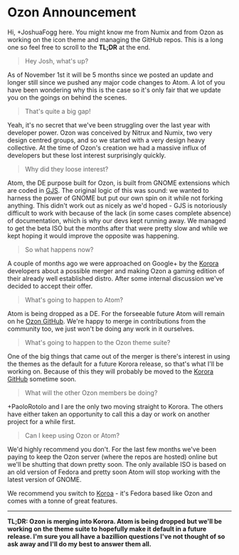 # Ozon Announcement

Hi, +JoshuaFogg here. You might know me from Numix and from Ozon as working on the icon theme and managing the GitHub repos. This is a long one so feel free to scroll to the **TL;DR** at the end.

> Hey Josh, what's up?

As of November 1st it will be 5 months since we posted an update and longer still since we pushed any major code changes to Atom. A lot of you have been wondering why this is the case so it's only fair that we update you on the goings on behind the scenes.


> That's quite a big gap!

Yeah, it's no secret that we've been struggling over the last year with developer power. Ozon was conceived by Nitrux and Numix, two very design centred groups, and so we started with a very design heavy collective. At the time of Ozon's creation we had a massive influx of developers but these lost interest surprisingly quickly.


> Why did they loose interest?

Atom, the DE purpose built for Ozon, is built from GNOME extensions which are coded in [GJS](https://wiki.gnome.org/action/show/Projects/Gjs?action=show&redirect=Gjs). The original logic of this was sound: we wanted to harness the power of GNOME but put our own spin on it while not forking anything. This didn't work out as nicely as we'd hoped - GJS is notoriously difficult to work with because of the lack (in some cases complete absence) of documentation, which is why our devs kept running away. We managed to get the beta ISO but the months after that were pretty slow and while we kept hoping it would improve the opposite was happening.


> So what happens now?

A couple of months ago we were approached on Google+ by the [Korora](https://kororaproject.org/) developers about a possible merger and making Ozon a gaming edition of their already well established distro. After some internal discussion we've decided to accept their offer.


> What's going to happen to Atom?

Atom is being dropped as a DE. For the forseeable future Atom will remain on he [Ozon GitHub](https://github.com/ozonos). We're happy to merge in contributions from the community too, we just won't be doing any work in it ourselves.


> What's going to happen to the Ozon theme suite?

One of the big things that came out of the merger is there's interest in using the themes as the default for a future Korora release, so that's what I'll be working on. Because of this they will probably be moved to the [Korora GitHub](https://github.com/kororaproject) sometime soon.


> What will the other Ozon members be doing?

+PaoloRotolo and I are the only two moving straight to Korora. The others have either taken an opportunity to call this a day or work on another project for a while first.


> Can I keep using Ozon or Atom?

We'd highly recommend you don't. For the last few months we've been paying to keep the Ozon server (where the repos are hosted) online but we'll be shutting that down pretty soon. The only available ISO is based on an old version of Fedora and pretty soon Atom will stop working with the latest version of GNOME.

We recommend you switch to [Koroa](https://kororaproject.org/) - it's Fedora based like Ozon and comes with a tonne of great features.

------

**TL;DR: Ozon is merging into Korora. Atom is being dropped but we'll be working on the theme suite to hopefully make it default in a future release. I'm sure you all have a bazillion questions I've not thought of so ask away and I'll do my best to answer them all.**
